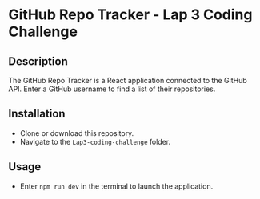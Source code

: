 # GitHub Repo Tracker - Lap 3 Coding Challenge

## Description

The GitHub Repo Tracker is a React application connected to the GitHub API. Enter a GitHub username to find a list of their repositories.

## Installation

- Clone or download this repository.
- Navigate to the `Lap3-coding-challenge` folder.

## Usage

- Enter `npm run dev` in the terminal to launch the application.
